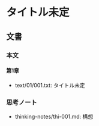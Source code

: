 # タイトル未定
## 文書
### 本文
#### 第1章
- text/01/001.txt: タイトル未定

### 思考ノート
- thinking-notes/thi-001.md: 構想

